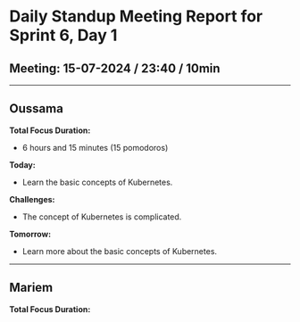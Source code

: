 # Daily Standup Meeting Report for Sprint 6, Day 1

## Meeting: 15-07-2024 / 23:40 / 10min

---

## Oussama

**Total Focus Duration:**

- 6 hours and 15 minutes (15 pomodoros)

**Today:**

- Learn the basic concepts of Kubernetes.

**Challenges:**

- The concept of Kubernetes is complicated.

**Tomorrow:**

- Learn more about the basic concepts of Kubernetes.

---

## Mariem

**Total Focus Duration:**
